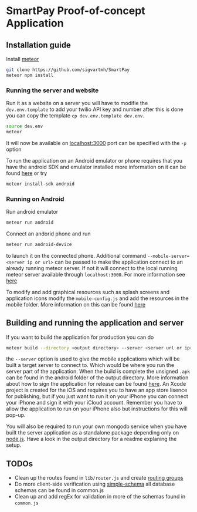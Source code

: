 # SmartPay Proof-of-concept Application

## Installation guide
Install [meteor](https://www.meteor.com/install)

```bash
git clone https://github.com/sigvartmh/SmartPay
meteor npm install
```

### Running the server and website
Run it as a website on a server you will have to modifie the `dev.env.template` to add your twilio API key and number after this is done you can copy the template `cp dev.env.template dev.env`.

```bash
source dev.env
meteor
```

It will now be available on [localhost:3000](https://localhost:3000) port can be
specified with the `-p` option

To run the  application on an Android emulator or phone requires that you have the android SDK and emulator installed more information on it can be found [here](https://www.meteor.com/tutorials/blaze/running-on-mobile) or try

```bash
meteor install-sdk android
```

### Running on Android

Run android emulator

```bash
meteor run android
```

Connect an andorid phone and run

```bash
meteor run android-device
```

to launch it on the connected phone. Additional command `--mobile-server=<server ip or url>` can be passed to make the application connect to an already running meteor server. If not it will connect to the local running meteor server available through `localhost:3000`. For more information see [here](https://www.meteor.com/tutorials/blaze/running-on-mobile)

To modify and add graphical resources such as splash screens and application icons modify the `mobile-config.js` and add the resources in the mobile folder. More information on this can be found [here](https://docs.meteor.com/api/mobile-config.html)


## Building and running the application and server
If you want to build the application for production you can do

```bash
meteor build --directory <output directory> --server <server url or ip>
```

the `--server` option is used to give the mobile applications which will be built a target server to connect to. Which would be where you run the server part of the application. When the build is complete the unsigned `.apk` can be found in the android folder of the output directory. More information about how to sign the application for release can be found [here](https://developer.android.com/studio/publish/app-signing.html). An Xcode project is created for the iOS and requires you to have an app store lisence for publishing, but if you just want to run it on your iPhone you can connect your iPhone and sign it with your iCloud account. Remember you have to allow the application to run on your iPhone also but instructions for this will pop-up.

You will also be required to run your own mongodb service when you have built the server application as a standalone package depending only on [node.js](https://nodejs.org/en/). Have a look in the output directory for a readme explaning the setup.

## TODOs
* Clean up the routes found in `lib/router.js` and create [routing groups](https://github.com/kadirahq/flow-router#group-routes)
* Do more client-side verification using [simple-schema](https://github.com/aldeed/meteor-simple-schema#validating-data) all database schemas can be found in common.js
* Clean up and add regEx for validation in more of the schemas found in `common.js`
